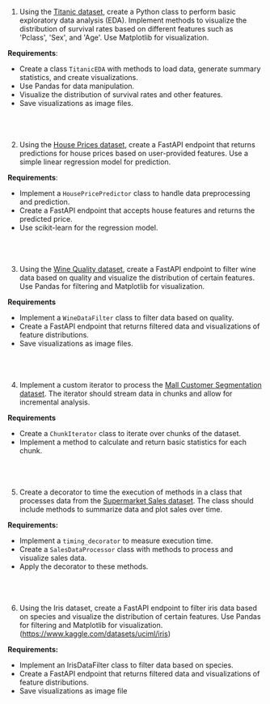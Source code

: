 1.  Using the [Titanic dataset]( <https://www.kaggle.com/c/titanic/data>), create a Python class to perform basic exploratory data analysis (EDA). Implement methods to visualize the distribution of survival rates based on different features such as 'Pclass', 'Sex', and 'Age'. Use Matplotlib for visualization. 

**Requirements**:

-   Create a class `TitanicEDA` with methods to load data, generate summary statistics, and create visualizations.
-   Use Pandas for data manipulation.
-   Visualize the distribution of survival rates and other features.
-   Save visualizations as image files.
<br><br><br><br>

2.  Using the [House Prices dataset]( <https://www.kaggle.com/c/house-prices-advanced-regression-techniques/data>), create a FastAPI endpoint that returns predictions for house prices based on user-provided features. Use a simple linear regression model for prediction.

**Requirements**:

-   Implement a `HousePricePredictor` class to handle data preprocessing and prediction.
-   Create a FastAPI endpoint that accepts house features and returns the predicted price.
-   Use scikit-learn for the regression model.
<br><br><br><br>
3.  Using the [Wine Quality dataset]( <https://www.kaggle.com/datasets/uciml/red-wine-quality-cortez-et-al-2009>), create a FastAPI endpoint to filter wine data based on quality and visualize the distribution of certain features. Use Pandas for filtering and Matplotlib for visualization.

**Requirements**

-   Implement a `WineDataFilter` class to filter data based on quality.
-   Create a FastAPI endpoint that returns filtered data and visualizations of feature distributions.
-   Save visualizations as image files.
<br><br><br><br>
4.  Implement a custom iterator to process the [Mall Customer Segmentation dataset]( <https://www.kaggle.com/vjchoudhary7/customer-segmentation-tutorial-in-python>). The iterator should stream data in chunks and allow for incremental analysis.

**Requirements**

-   Create a `ChunkIterator` class to iterate over chunks of the dataset.
-   Implement a method to calculate and return basic statistics for each chunk.
<br><br><br><br>
5.  Create a decorator to time the execution of methods in a class that processes data from the [Supermarket Sales dataset]( <https://www.kaggle.com/aungpyaeap/supermarket-sales>). The class should include methods to summarize data and plot sales over time.

**Requirements:**
- Implement a `timing_decorator` to measure execution time.
- Create a `SalesDataProcessor` class with methods to process and visualize sales data.
- Apply the decorator to these methods.
<br><br><br><br>
6.  Using the Iris dataset, create a FastAPI endpoint to filter iris data based on species and visualize the distribution of certain features. Use Pandas for filtering and Matplotlib for visualization. (<https://www.kaggle.com/datasets/uciml/iris>)

**Requirements:**

-   Implement an IrisDataFilter class to filter data based on species.
-   Create a FastAPI endpoint that returns filtered data and visualizations of feature distributions.
-   Save visualizations as image file
<br><br><br><br>
